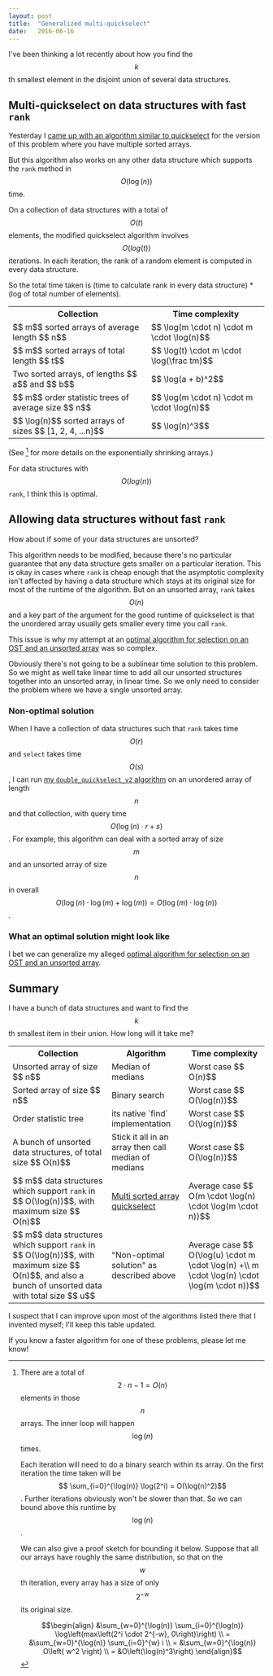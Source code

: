 ```yaml
---
layout: post
title:  "Generalized multi-quickselect"
date:   2016-06-16
---
```


I've been thinking a lot recently about how you find the $$ k$$th smallest element in the disjoint union of several data structures.

## Multi-quickselect on data structures with fast `rank`

Yesterday I [came up with an algorithm similar to quickselect](/2016/06/15/multi-sorted-array-quickselect) for the version of this problem where you have multiple sorted arrays.

But this algorithm also works on any other data structure which supports the `rank` method in $$ O(\log(n))$$ time.

On a collection of data structures with a total of $$ O(t)$$ elements, the modified quickselect algorithm involves $$ O(log(t))$$ iterations. In each iteration, the rank of a random element is computed in every data structure.

So the total time taken is (time to calculate rank in every data structure) * (log of total number of elements).


<table class="table" id="table1">
  <tr>
    <th>Collection</th>
    <th>Time complexity</th>
  </tr>
  <tr>
    <td>$$ m$$ sorted arrays of average length $$ n$$</td>
    <td>$$ \log(m \cdot n) \cdot m \cdot \log(n)$$</td>
  </tr>
    <tr>
    <td>$$ m$$ sorted arrays of total length $$ t$$</td>
    <td>$$ \log(t) \cdot m \cdot \log(\frac tm)$$</td>
  </tr>
  <tr>
    <td>Two sorted arrays, of lengths $$ a$$ and $$ b$$</td>
    <td>$$ \log(a + b)^2$$</td>
  </tr>
  <tr>
    <td>$$ m$$ order statistic trees of average size $$ n$$</td>
    <td>$$ \log(m \cdot n) \cdot m \cdot \log(n)$$</td>
  </tr>
  <tr>
    <td>$$ \log(n)$$ sorted arrays of sizes $$ [1, 2, 4, ...n]$$</td>
    <td>$$ \log(n)^3$$ </td>
  </tr>
</table>

(See [^1] for more details on the exponentially shrinking arrays.)

For data structures with $$ O(log(n))$$ `rank`, I think this is optimal.

## Allowing data structures without fast `rank`

How about if some of your data structures are unsorted?

This algorithm needs to be modified, because there's no particular guarantee that any data structure gets smaller on a particular iteration. This is okay in cases where `rank` is cheap enough that the asymptotic complexity isn't affected by having a data structure which stays at its original size for most of the runtime of the algorithm. But on an unsorted array, `rank` takes $$ O(n)$$ and a key part of the argument for the good runtime of quickselect is that the unordered array usually gets smaller every time you call `rank`.

This issue is why my attempt at an [optimal algorithm for selection on an OST and an unsorted array](/2016/06/12/quickselect-lemma.html) was so complex.

Obviously there's not going to be a sublinear time solution to this problem. So we might as well take linear time to add all our unsorted structures together into an unsorted array, in linear time. So we only need to consider the problem where we have a single unsorted array.

### Non-optimal solution

When I have a collection of data structures such that `rank` takes time $$ O(r)$$ and `select` takes time $$ O(s)$$, I can run [my `double_quickselect_v2` algorithm](/2016/06/12/quickselect-lemma.html) on an unordered array of length $$ n$$ and that collection, with query time $$ O(\log(n) \cdot r + s)$$. For example, this algorithm can deal with a sorted array of size $$ m$$ and an unsorted array of size $$ n$$ in overall $$ O(\log(n) \cdot \log(m) + \log(m)) = O(\log(m)\cdot\log(n))$$.

### What an optimal solution might look like

I bet we can generalize my alleged [optimal algorithm for selection on an OST and an unsorted array](/2016/06/12/quickselect-lemma.html).

## Summary

I have a bunch of data structures and want to find the $$ k$$th smallest item in their union. How long will it take me?

<table class="table" id="table1">
  <tr>
    <th>Collection</th>
    <th>Algorithm</th>
    <th>Time complexity</th>
  </tr>
  <tr>
    <td>Unsorted array of size $$ n$$</td>
    <td>Median of medians</td>
    <td>Worst case $$ O(n)$$</td>
  </tr>
  <tr>
    <td>Sorted array of size $$ n$$</td>
    <td>Binary search</td>
    <td>Worst case $$ O(\log(n))$$</td>
  </tr>
  <tr>
    <td>Order statistic tree</td>
    <td>its native `find` implementation</td>
    <td>Worst case $$ O(\log(n))$$</td>
  </tr>
  <tr>
    <td>A bunch of unsorted data structures, of total size $$ O(n)$$</td>
    <td>Stick it all in an array then call median of medians</td>
    <td>Worst case $$ O(\log(n))$$</td>
  </tr>
  <tr>
    <td>$$ m$$ data structures which support <code>rank</code> in $$ O(\log(n))$$, with maximum size $$ O(n)$$</td>
    <td><a href="/2016/06/15/multi-sorted-array-quickselect.html">Multi sorted array quickselect</a></td>
    <td>Average case $$ O(m \cdot \log(n) \cdot \log(m \cdot n))$$</td>
  </tr>
  <tr>
    <td>$$ m$$ data structures which support <code>rank</code> in $$ O(\log(n))$$, with maximum size $$ O(n)$$, and also a bunch of unsorted data with total size $$ u$$</td>
    <td>"Non-optimal solution" as described above</td>
    <td>Average case $$ O(\log(u) \cdot m \cdot \log(n) +\\ m \cdot \log(n) \cdot \log(m \cdot n))$$</td>
  </tr>
</table>

I suspect that I can improve upon most of the algorithms listed there that I invented myself; I'll keep this table updated.

If you know a faster algorithm for one of these problems, please let me know!


[^1]:

    There are a total of $$ 2\cdot n - 1 = O(n)$$ elements in those $$ n$$ arrays. The inner loop will happen $$ \log(n)$$ times.

    Each iteration will need to do a binary search within its array. On the first iteration the time taken will be $$ \sum_{i=0}^{\log(n)} \log(2^i) = O(\log(n)^2)$$. Further iterations obviously won't be slower than that. So we can bound above this runtime by $$ \log(n)$$.

    We can also give a proof sketch for bounding it below. Suppose that all our arrays have roughly the same distribution, so that on the $$ w$$th iteration, every array has a size of only $$ 2^{-w}$$ its original size.

    $$\begin{align} &\sum_{w=0}^{\log(n)} \sum_{i=0}^{\log(n)} \log\left(max\left(2^i \cdot 2^{-w}, 0\right)\right)  \\
            = &\sum_{w=0}^{\log(n)} \sum_{i=0}^{w} i  \\
            = &\sum_{w=0}^{\log(n)} O\left( w^2 \right) \\
            = &O\left(\log(n)^3\right) \end{align}$$
